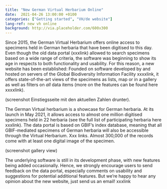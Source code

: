```yaml
---
title: "New German Virtual Herbarium Online"
date:  2021-04-26 13:00:00 +0100
categories: ["Getting started", "VH/de website"]
lang-ref: new vh online
background: http://via.placeholder.com/600x300
---
```

Since 2015, the German Virtual Herbarium offers online access to specimens held in German herbaria that have been digitised to this day. Even though the old data portal (xxxlink) allowed to search specimens based on a wide range of criteria, the software was beginning to show its age in respects to both functionality and usability. For this reason, a new website has been established: Founded on software developed by and hosted on servers of the Global Biodiversity Information Facility xxxxlink, it offers state-of-the-art views of the specimens as lists, map or in a gallery as well as filters on *all* data items (more on the features can be found here xxxxlink).

(screenshot Einstiegsseite mit den aktuellen Zahlen drunter).

The German Virtual herbarium is a showcase for German herbaria. At its launch in May 2021, it allows access to almost one million digitised specimens held in 22 herbaria (see the full list of participating herbaria here xxxlink). The data portal is based on GBIF’s index database, meaning that all GBIF-mediated specimens of German herbaria will also be accessible through the Virtual Herbarium. Xxx links. Almost 300,000 of the records come with at least one digital image of the specimen.

(screenshot gallery view)

The underlying software is still in its development phase, with new features being added occasionally. Hence, we strongly encourage users to send feedback on the data portal, especially comments on usability and suggestions for potential additional features. But we’re happy to hear any opinion about the new website, just send us an email! xxxlink
